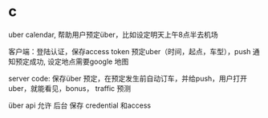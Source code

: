 # c
uber calendar, 帮助用户预定über，比如设定明天上午8点半去机场

客户端：登陆认证，保存access token 预定uber（时间，起点，车型），push 通知预定成功, 设定地点需要google 地图

server code: 保存über 预定，在预定发生前自动订车，并给push，用户打开uber，就能看见，bonus， traffic 预测

über api 允许 后台 保存 credential 和access 
